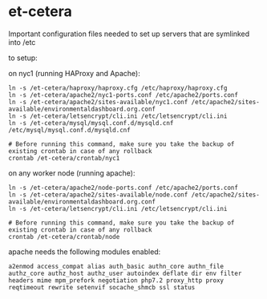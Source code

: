 # et-cetera
Important configuration files needed to set up servers that are symlinked into /etc

to setup:

on nyc1 (running HAProxy and Apache):
```
ln -s /et-cetera/haproxy/haproxy.cfg /etc/haproxy/haproxy.cfg
ln -s /et-cetera/apache2/nyc1-ports.conf /etc/apache2/ports.conf
ln -s /et-cetera/apache2/sites-available/nyc1.conf /etc/apache2/sites-available/environmentaldashboard.org.conf
ln -s /et-cetera/letsencrypt/cli.ini /etc/letsencrypt/cli.ini
ln -s /et-cetera/mysql/mysql.conf.d/mysqld.cnf /etc/mysql/mysql.conf.d/mysqld.cnf

# Before running this command, make sure you take the backup of existing crontab in case of any rollback
crontab /et-cetera/crontab/nyc1
```

on any worker node (running apache):
```
ln -s /et-cetera/apache2/node-ports.conf /etc/apache2/ports.conf
ln -s /et-cetera/apache2/sites-available/node.conf /etc/apache2/sites-available/environmentaldashboard.org.conf
ln -s /et-cetera/letsencrypt/cli.ini /etc/letsencrypt/cli.ini

# Before running this command, make sure you take the backup of existing crontab in case of any rollback
crontab /et-cetera/crontab/node
```

apache needs the following modules enabled:
```
a2enmod access_compat alias auth_basic authn_core authn_file authz_core authz_host authz_user autoindex deflate dir env filter headers mime mpm_prefork negotiation php7.2 proxy_http proxy reqtimeout rewrite setenvif socache_shmcb ssl status
```
